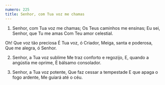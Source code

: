 ```yaml
---
numero: 225
title: Senhor, com Tua voz me chamas
---
```

1. Senhor, com Tua voz me chamas;
Os Teus caminhos me ensinas;
Eu sei, Senhor, que Tu me amas
Com Teu amor celestial.

Oh! Que voz tão preciosa
É Tua voz, ó Criador,
Meiga, santa e poderosa,
Que me alegra, ó Senhor.

2. Senhor, a Tua voz sublime
Me traz conforto e regozijo,
E, quando a angústia me oprime,
È bálsamo consolador.

3. Senhor, a Tua voz potente,
Que faz cessar a tempestade
E que apaga o fogo ardente,
Me guiará até o céu.
